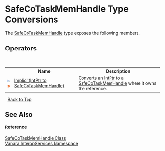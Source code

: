 # SafeCoTaskMemHandle Type Conversions
 

The <a href="bbe30f67-7654-0850-8630-770714a104d3">SafeCoTaskMemHandle</a> type exposes the following members.


## Operators
&nbsp;<table><tr><th></th><th>Name</th><th>Description</th></tr><tr><td>![Public operator](media/puboperator.gif "Public operator")![Static member](media/static.gif "Static member")</td><td><a href="772e7281-7df8-a407-b019-e3afc4c84bf5">Implicit(IntPtr to SafeCoTaskMemHandle)</a></td><td>
Converts an <a href="http://msdn2.microsoft.com/en-us/library/5he14kz8" target="_blank">IntPtr</a> to a <a href="bbe30f67-7654-0850-8630-770714a104d3">SafeCoTaskMemHandle</a> where it owns the reference.</td></tr></table>&nbsp;
<a href="#safecotaskmemhandle-type-conversions">Back to Top</a>

## See Also


#### Reference
<a href="bbe30f67-7654-0850-8630-770714a104d3">SafeCoTaskMemHandle Class</a><br /><a href="46913109-b3e0-3b59-6f7f-071f8aa90bf0">Vanara.InteropServices Namespace</a><br />